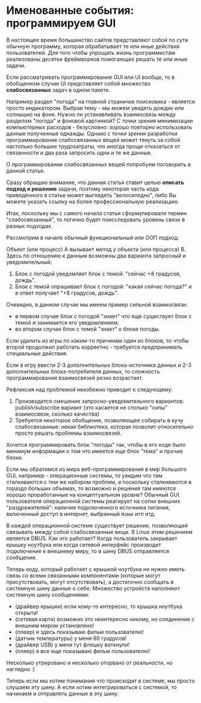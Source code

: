 # Именованные события: программируем GUI

В настоящее время большинство сайтов представляют собой по сути обычную программу, которая обрабатывает те или иные действия пользователей. Для того чтобы упрощать жизнь программистам реализованы десятки фреймворков помогающих решать те или иные задачи.

Если рассматривать программирование GUI или UI вообще, то в обобщенном случае UI представляет собой множество **слабосвязанных** задач в одном пакете. 

Например раздел "погода" на главной страничке поисковика - является просто индикатором. Выбрав тему - мы можем увидеть дождик или солнышко на фоне. Нужно ли устанавливать взаимосвязь между разделом "погода" и фоновой картинкой? С точки зрения минимизации компьютерных расходов - безусловно: хорошо повторно использовать данные полученные однажды. Однако с точки зрения разработки программирование слабосвязанных вещей может тянуть за собой настолько большие трудозатраты, что иногда проще отказаться от связанности и два раза запросить одни и те же данные.

О программировании слабосвязанных вещей попробуем поговорить в данной статье.

</cut>

Сразу обращаю внимание, что данная статья ставит целью **описать подход к решению** задачи, поэтому некоторая часть кода приведённого в статье может выглядеть "велосипедно", либо Вы можете указать ссылку на более профессиональную реализацию.

Итак, поскольку мы с самого начала статьи сформулировали термин "слабосвязанный", то логично будет поисследовать уровень связи в разных подходах.

Рассмотрим в начале обычный функциональный или ООП подход:

Объект (или процесс) А вызывает метод у объекта (или процесса) B.
Здесь по отношению к данным возможны два варианта запросный и уведомительный:

1. Блок с погодой уведомляет блок с темой: "сейчас +8 градусов, дождь".
2. Блок с темой опрашивает блок с погодой: "какая сейчас погода?" и в ответ получает "+8 градусов, дождь".

Очевидно, в данном случае мы имеем пример сильной взаимосвязи: 

* в первом случае блок с погодой "знает" что еще существует блок с темой и занимается его уведомлением;
* во втором случае блок с темой "знает" о блоке погоды.

Если удалить из игры по каким-то причинам один из блоков, то чтобы второй продолжил работать корректно - требуется предпринимать специальные действия.

Если в игру ввести 2-3 дополнительных блока-источника данных и 2-3 дополнительных блока-потребителя данных, то сложность программирования взаимосвязей резко возрастает.

Рефлексия над проблемой неизбежно приводит к следующему:

1. Производится смешение запросно-уведомительного вариантов: publish/subscribe вариант (это касается не столько "силы" взаимосвязи, сколько качества)
2. Требуется некоторое обобщение, позволяющее собирать в кучу слабосвязанные: некая библиотека, которая позволит относительно просто решать проблемы взаимосвязей.

Хочется программировать блок "погоды" так, чтобы в его коде было минимум информации о том что имеется еще блок "тема" и прочие блоки. 

Если мы обратимся из мира веб-программирования в мир большого GUI, например - операционные системы, то увидим что там сталкиваются с тем же набором проблем, а  поскольку сталкиваются в гораздо больших объемах, то возможно и решения там имеются хорошо проработанные на концептуальном уровне?
Обычный GUI пользователя операционной системы реагирует на сотни внешних "раздражителей": наличие подключенного источника питания, включенный доступ в интернет, выбранный язык итп итд.

В каждой операционной системе существует решение, позволяющей связывать между собой слабосвязанные вещи. В Linux этим решением является DBUS.
Как это работает? Когда пользователь закрывает крышку ноутбука или когда сетевой интерфейс производит подключение к внешнему миру, то в шину DBUS отправляется сообщение.

Теперь коду, который работает с крышкой ноутбука не нужно иметь связь со всеми связанными компонентами (которые могут присутствовать, могут отсутствовать), а достаточно сообщать в системную шину данные о себе. Множество устройств наполняют системную шину сообщениями:

- (драйвер крышки) если кому-то интересно, то крышка ноутбука открыта!
- (сетевая карта) возможно это неинтересно никому, но соединение с внешним миром установлено!
- (плеер) я здесь показываю фильм пользователю!
- (датчик температуры) у меня 69 градусов!
- (драйвер USB) у меня тут флешку воткнули!
- (плеер) я все еще показываю фильм пользователю!

Несколько утрировано и несколько оторвано от реальности, но наглядно :)

Теперь если мы хотим понимания что происходит в системе, мы просто слушаем эту шину. А если хотим интегрироваться с системой, то начинаем и отправлять данные в эту шину.
